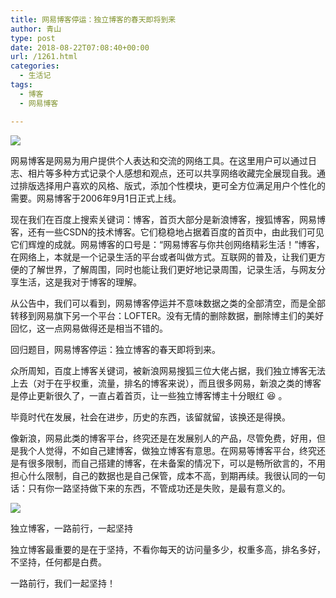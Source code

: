 ```yaml
---
title: 网易博客停运：独立博客的春天即将到来
author: 青山
type: post
date: 2018-08-22T07:08:40+00:00
url: /1261.html
categories:
  - 生活记
tags:
  - 博客
  - 网易博客

---
```

![](https://yinji-1253682336.cos.ap-guangzhou.myqcloud.com/2019/10/8ac9c-006zMFlZgy1fuigk7aabsj307g07hmx5.jpg)

网易博客是网易为用户提供个人表达和交流的网络工具。在这里用户可以通过日志、相片等多种方式记录个人感想和观点，还可以共享网络收藏完全展现自我。通过排版选择用户喜欢的风格、版式，添加个性模块，更可全方位满足用户个性化的需要。网易博客于2006年9月1日正式上线。

现在我们在百度上搜索关键词：博客，首页大部分是新浪博客，搜狐博客，网易博客，还有一些CSDN的技术博客。它们稳稳地占据着百度的首页中，由此我们可见它们辉煌的成就。网易博客的口号是：“网易博客与你共创网络精彩生活！”博客，在网络上，本就是一个记录生活的平台或者叫做方式。互联网的普及，让我们更方便的了解世界，了解周围，同时也能让我们更好地记录周围，记录生活，与网友分享生活，这是我对于博客的理解。

从公告中，我们可以看到，网易博客停运并不意味数据之类的全部清空，而是全部转移到网易旗下另一个平台：LOFTER。没有无情的删除数据，删除博主们的美好回忆，这一点网易做得还是相当不错的。

回归题目，网易博客停运：独立博客的春天即将到来。

众所周知，百度上博客关键词，被新浪网易搜狐三位大佬占据，我们独立博客无法上去（对于在乎权重，流量，排名的博客来说），而且很多网易，新浪之类的博客是停止更新很久了，一直占着首页，让一些独立博客博主十分眼红 😆 。

毕竟时代在发展，社会在进步，历史的东西，该留就留，该换还是得换。

像新浪，网易此类的博客平台，终究还是在发展别人的产品，尽管免费，好用，但是我个人觉得，不如自己建博客，做独立博客有意思。在网易等博客平台，终究还是有很多限制，而自己搭建的博客，在未备案的情况下，可以是畅所欲言的，不用担心什么限制，自己的数据也是自己保管，成本不高，到期再续。我很认同的一句话：只有你一路坚持做下来的东西，不管成功还是失败，是最有意义的。

![](https://yinji-1253682336.cos.ap-guangzhou.myqcloud.com/2019/10/5700d-006zMFlZgy1fuihnoslecj30go0b4ae9.jpg)

独立博客，一路前行，一起坚持

独立博客最重要的是在于坚持，不看你每天的访问量多少，权重多高，排名多好，不坚持，任何都是白费。

一路前行，我们一起坚持！